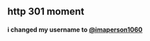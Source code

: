 ## http 301 moment

#### i changed my username to [@imaperson1060](https://github.com/imaperson1060)
